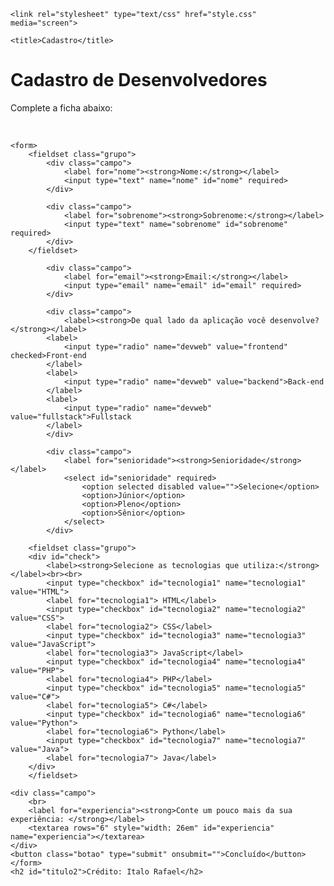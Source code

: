 <!DOCTYPE html>
<html lang="pt-BR">
<head>
    <meta charset="UTF-8">
    <meta name="viewport" content="width=device-width, initial-scale=1.0">
    
    <link rel="stylesheet" type="text/css" href="style.css" media="screen">

    <title>Cadastro</title>
</head>
<body>
    <div>
<h1 id="titulo">Cadastro de Desenvolvedores</h1>
<p id="subtitulo">Complete a ficha abaixo:</p>
<br>
    </div>

    <form>
        <fieldset class="grupo">
            <div class="campo">
                <label for="nome"><strong>Nome:</strong></label>
                <input type="text" name="nome" id="nome" required>
            </div>

            <div class="campo">
                <label for="sobrenome"><strong>Sobrenome:</strong></label>
                <input type="text" name="sobrenome" id="sobrenome" required> 
            </div>
        </fieldset>

            <div class="campo">
                <label for="email"><strong>Email:</strong></label>
                <input type="email" name="email" id="email" required>
            </div>

            <div class="campo">
                <label><strong>De qual lado da aplicação você desenvolve?</strong></label>
            <label>
                <input type="radio" name="devweb" value="frontend" checked>Front-end
            </label>
            <label>
                <input type="radio" name="devweb" value="backend">Back-end
            </label>
            <label>
                <input type="radio" name="devweb" value="fullstack">Fullstack
            </label>
            </div>

            <div class="campo">
                <label for="senioridade"><strong>Senioridade</strong></label>
                <select id="senioridade" required>
                    <option selected disabled value="">Selecione</option>
                    <option>Júnior</option>
                    <option>Pleno</option>
                    <option>Sênior</option>
                </select>
            </div>

        <fieldset class="grupo">
        <div id="check">
            <label><strong>Selecione as tecnologias que utiliza:</strong></label><br><br>
            <input type="checkbox" id="tecnologia1" name="tecnologia1" value="HTML">
            <label for="tecnologia1"> HTML</label>
            <input type="checkbox" id="tecnologia2" name="tecnologia2" value="CSS">
            <label for="tecnologia2"> CSS</label>
            <input type="checkbox" id="tecnologia3" name="tecnologia3" value="JavaScript">
            <label for="tecnologia3"> JavaScript</label>
            <input type="checkbox" id="tecnologia4" name="tecnologia4" value="PHP">
            <label for="tecnologia4"> PHP</label>
            <input type="checkbox" id="tecnologia5" name="tecnologia5" value="C#">
            <label for="tecnologia5"> C#</label>
            <input type="checkbox" id="tecnologia6" name="tecnologia6" value="Python">
            <label for="tecnologia6"> Python</label>
            <input type="checkbox" id="tecnologia7" name="tecnologia7" value="Java">
            <label for="tecnologia7"> Java</label>
        </div>
        </fieldset>
        
    <div class="campo">
        <br>
        <label for="experiencia"><strong>Conte um pouco mais da sua experiência: </strong></label>
        <textarea rows="6" style="width: 26em" id="experiencia" name="experiencia"></textarea>
    </div>
    <button class="botao" type="submit" onsubmit="">Concluído</button>
    </form>
    <h2 id="titulo2">Crédito: Italo Rafael</h2>
</body>
</html>
